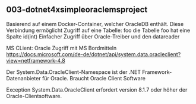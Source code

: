 ﻿
## 003-dotnet4xsimpleoraclemsproject
Basierend auf einem Docker-Container, welcher OracleDB enthält.
Diese Verbindung ermöglicht Zugriff auf eine Tabelle: foo
die Tabelle foo hat eine Spalte id(int)
Einfacher Zugriff über Oracle-Treiber und den datareader

MS CLient:
Oracle Zugriff mit MS Bordmitteln
https://docs.microsoft.com/de-de/dotnet/api/system.data.oracleclient?view=netframework-4.8


Der System.Data.OracleClient-Namespace ist der .NET Framework-Datenanbieter für Oracle.
Braucht Oracle Client Software


Exception
System.Data.OracleClient erfordert version 8.1.7 oder höher der Oracle-Clientsoftware.




